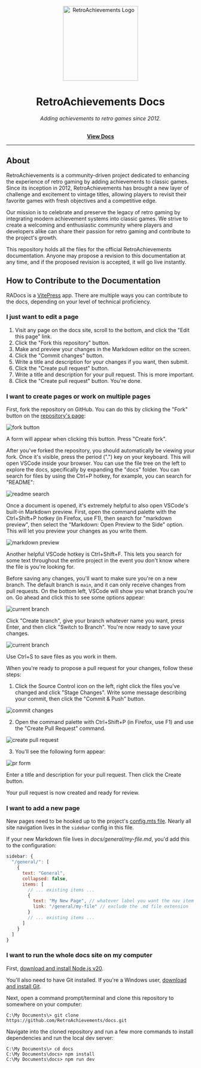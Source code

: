 <p align="center" dir="auto"><a href="https://retroachievements.org" rel="nofollow"><img src="https://raw.githubusercontent.com/RetroAchievements/RAWeb/master/public/assets/images/ra-icon.webp" width="200" alt="RetroAchievements Logo" style="max-width: 100%;"></a></p>

<h1 align="center">RetroAchievements Docs</h1>

<p align="center">
  <i>Adding achievements to retro games since 2012.</i>
  <br /><br />
</p>

<p align="center">
  <a href="https://docs.retroachievements.org"><strong>View Docs</strong></a>
  <br />
</p>

<hr />

## About

RetroAchievements is a community-driven project dedicated to enhancing the experience of retro gaming by adding achievements to classic games. Since its inception in 2012, RetroAchievements has brought a new layer of challenge and excitement to vintage titles, allowing players to revisit their favorite games with fresh objectives and a competitive edge.

Our mission is to celebrate and preserve the legacy of retro gaming by integrating modern achievement systems into classic games. We strive to create a welcoming and enthusiastic community where players and developers alike can share their passion for retro gaming and contribute to the project's growth.

This repository holds all the files for the official RetroAchievements documentation. Anyone may propose a revision to this documentation at any time, and if the proposed revision is accepted, it will go live instantly.

## How to Contribute to the Documentation

RADocs is a [VitePress](https://vitepress.dev/) app. There are multiple ways you can contribute to the docs, depending on your level of technical proficiency.

### I just want to edit a page

1. Visit any page on the docs site, scroll to the bottom, and click the "Edit this page" link.
2. Click the "Fork this repository" button.
3. Make and preview your changes in the Markdown editor on the screen.
4. Click the "Commit changes" button.
5. Write a title and description for your changes if you want, then submit.
6. Click the "Create pull request" button.
7. Write a title and description for your pull request. This is more important.
8. Click the "Create pull request" button. You're done.

### I want to create pages or work on multiple pages

First, fork the repository on GitHub. You can do this by clicking the "Fork" button on the [repository's page](https://github.com/RetroAchievements/docs):

![fork button](https://github.com/RetroAchievements/docs/blob/main/docs/public/fork-button.png)

A form will appear when clicking this button. Press "Create fork".

After you've forked the repository, you should automatically be viewing your fork. Once it's visible, press the period (".") key on your keyboard. This will open VSCode inside your browser. You can use the file tree on the left to explore the docs, specifically by expanding the "docs" folder. You can search for files by using the Ctrl+P hotkey, for example, you can search for "README":

![readme search](https://github.com/RetroAchievements/docs/blob/main/docs/public/readme-search.png)

Once a document is opened, it's extremely helpful to also open VSCode's built-in Markdown preview. First, open the command palette with the Ctrl+Shift+P hotkey (in Firefox, use F1), then search for "markdown preview", then select the "Markdown: Open Preview to the Side" option. This will let you preview your changes as you write them.

![markdown preview](https://github.com/RetroAchievements/docs/blob/main/docs/public/markdown-preview.png)

Another helpful VSCode hotkey is Ctrl+Shift+F. This lets you search for some text throughout the entire project in the event you don't know where the file is you're looking for.

Before saving any changes, you'll want to make sure you're on a new branch. The default branch is `main`, and it can only receive changes from pull requests. On the bottom left, VSCode will show you what branch you're on. Go ahead and click this to see some options appear:

![current branch](https://github.com/RetroAchievements/docs/blob/main/docs/public/current-branch.png)

Click "Create branch", give your branch whatever name you want, press Enter, and then click "Switch to Branch". You're now ready to save your changes.

![current branch](https://github.com/RetroAchievements/docs/blob/main/docs/public/switch-to-branch.png)

Use Ctrl+S to save files as you work in them.

When you're ready to propose a pull request for your changes, follow these steps:

1. Click the Source Control icon on the left, right click the files you've changed and click "Stage Changes". Write some message describing your commit, then click the "Commit & Push" button.

![commit changes](https://github.com/RetroAchievements/docs/blob/main/docs/public/commit-changes.png)

2. Open the command palette with Ctrl+Shift+P (in Firefox, use F1) and use the "Create Pull Request" command.

![create pull request](https://github.com/RetroAchievements/docs/blob/main/docs/public/create-pull-request.png)

3. You'll see the following form appear:

![pr form](https://github.com/RetroAchievements/docs/blob/main/docs/public/pr-form.png)

Enter a title and description for your pull request. Then click the Create button.

Your pull request is now created and ready for review.

### I want to add a new page

New pages need to be hooked up to the project's [config.mts file](https://github.com/RetroAchievements/docs/blob/main/docs/.vitepress/config.mts). Nearly all site navigation lives in the `sidebar` config in this file.

If your new Markdown file lives in _docs/general/my-file.md_, you'd add this to the configuration:

```js
sidebar: {
  "/general/": [
    {
      text: "General",
      collapsed: false,
      items: [
        // ... existing items ...
        {
          text: "My New Page", // whatever label you want the nav item to have
          link: "/general/my-file" // exclude the .md file extension
        }
        // ... existing items ...
      ]
    }
  ]
}
```

### I want to run the whole docs site on my computer

First, [download and install Node.js v20](https://nodejs.org/en/download/prebuilt-installer).

You'll also need to have Git installed. If you're a Windows user, [download and install Git](https://git-scm.com/download/win).

Next, open a command prompt/terminal and clone this repository to somewhere on your computer:

```
C:\My Documents\> git clone https://github.com/RetroAchievements/docs.git
```

Navigate into the cloned repository and run a few more commands to install dependencies and run the local dev server:

```
C:\My Documents\> cd docs
C:\My Documents\docs> npm install
C:\My Documents\docs> npm run dev
```
